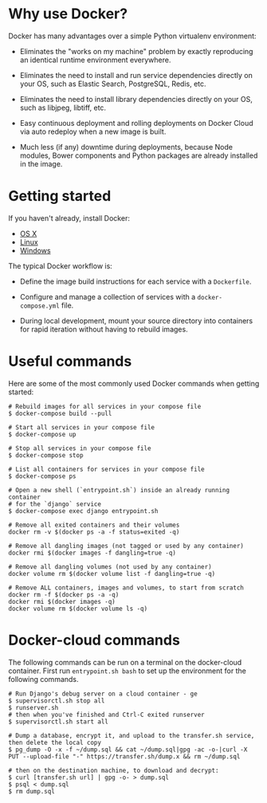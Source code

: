# Why use Docker?

Docker has many advantages over a simple Python virtualenv environment:

  * Eliminates the "works on my machine" problem by exactly reproducing an
    identical runtime environment everywhere.

  * Eliminates the need to install and run service dependencies directly on
    your OS, such as Elastic Search, PostgreSQL, Redis, etc.

  * Eliminates the need to install library dependencies directly on your OS,
    such as libjpeg, libtiff, etc.

  * Easy continuous deployment and rolling deployments on Docker Cloud via auto
    redeploy when a new image is built.

  * Much less (if any) downtime during deployments, because Node modules,
    Bower components and Python packages are already installed in the image.

# Getting started

If you haven't already, install Docker:

  * [OS X](https://download.docker.com/mac/stable/Docker.dmg)
  * [Linux](https://docs.docker.com/engine/installation/linux/)
  * [Windows](https://download.docker.com/win/stable/InstallDocker.msi)

The typical Docker workflow is:

  * Define the image build instructions for each service with a `Dockerfile`.

  * Configure and manage a collection of services with a `docker-compose.yml`
    file.

  * During local development, mount your source directory into containers for
    rapid iteration without having to rebuild images.

# Useful commands

Here are some of the most commonly used Docker commands when getting started:

    # Rebuild images for all services in your compose file
    $ docker-compose build --pull

    # Start all services in your compose file
    $ docker-compose up

    # Stop all services in your compose file
    $ docker-compose stop

    # List all containers for services in your compose file
    $ docker-compose ps

    # Open a new shell (`entrypoint.sh`) inside an already running container
    # for the `django` service
    $ docker-compose exec django entrypoint.sh

    # Remove all exited containers and their volumes
    docker rm -v $(docker ps -a -f status=exited -q)

    # Remove all dangling images (not tagged or used by any container)
    docker rmi $(docker images -f dangling=true -q)

    # Remove all dangling volumes (not used by any container)
    docker volume rm $(docker volume list -f dangling=true -q)

    # Remove ALL containers, images and volumes, to start from scratch
    docker rm -f $(docker ps -a -q)
    docker rmi $(docker images -q)
    docker volume rm $(docker volume ls -q)

# Docker-cloud commands

The following commands can be run on a terminal on the docker-cloud container.
First run `entrypoint.sh bash` to set up the environment for the following
commands.

    # Run Django's debug server on a cloud container - ge
    $ supervisorctl.sh stop all
    $ runserver.sh
    # then when you've finished and Ctrl-C exited runserver
    $ supervisorctl.sh start all

    # Dump a database, encrypt it, and upload to the transfer.sh service, then delete the local copy
    $ pg_dump -O -x -f ~/dump.sql && cat ~/dump.sql|gpg -ac -o-|curl -X PUT --upload-file "-" https://transfer.sh/dump.x && rm ~/dump.sql

    # then on the destination machine, to download and decrypt:
    $ curl [transfer.sh url] | gpg -o- > dump.sql
    $ psql < dump.sql
    $ rm dump.sql